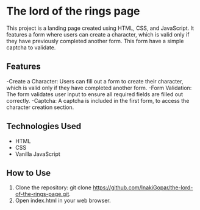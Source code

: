 # The lord of the rings page

This project is a landing page created using HTML, CSS, and JavaScript.
It features a form where users can create a character, which is valid only if they have previously completed another form.
This form have a simple captcha to validate.

## Features

-Create a Character: Users can fill out a form to create their character, which is valid only if they have completed another form.
-Form Validation: The form validates user input to ensure all required fields are filled out correctly.
-Captcha: A captcha is included in the first form, to access the character creation section.

## Technologies Used

- HTML
- CSS
- Vanilla JavaScript

## How to Use

1. Clone the repository: git clone https://github.com/InakiGopar/the-lord-of-the-rings-page.git.
2. Open index.html in your web browser.




